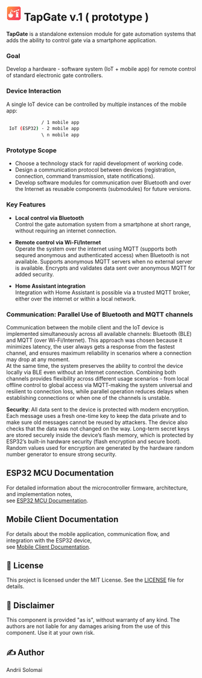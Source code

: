 # ![Logo](docs/logo.png) TapGate v.1 ( prototype )

**TapGate** is a standalone extension module for gate automation systems that adds the ability to control gate via a smartphone application.

### Goal
Develop a hardware - software system (IoT + mobile app) for remote control of standard electronic gate controllers.

### Device Interaction
A single IoT device can be controlled by multiple instances of the mobile app:
```bash
             / 1 mobile app 
 IoT (ESP32) - 2 mobile app
             \ n mobile app
```

### Prototype Scope
- Choose a technology stack for rapid development of working code.
- Design a communication protocol between devices (registration, connection, command transmission, state notifications).
- Develop software modules for communication over Bluetooth and over the Internet as reusable components (submodules) for future versions.


### Key Features

- **Local control via Bluetooth**  
  Control the gate automation system from a smartphone at short range, without requiring an internet connection.

- **Remote control via Wi-Fi/Internet**  
  Operate the system over the internet using MQTT (supports both sequred anonymous and authenticated access) when Bluetooth is not available.
  Supports anonymous MQTT servers when no external server is available.
  Encrypts and validates data sent over anonymous MQTT for added security.

- **Home Assistant integration**  
  Integration with Home Assistant is possible via a trusted MQTT broker, either over the internet or within a local network.

### Communication: Parallel Use of Bluetooth and MQTT channels

Communication between the mobile client and the IoT device is implemented simultaneously across all available channels: Bluetooth (BLE) and MQTT (over Wi-Fi/Internet). This approach was chosen because it minimizes latency, the user always gets a response from the fastest channel, and ensures maximum reliability in scenarios where a connection may drop at any moment.<br>
At the same time, the system preserves the ability to control the device locally via BLE even without an Internet connection. Combining both channels provides flexibility across different usage scenarios - from local offline control to global access via MQTT-making the system universal and resilient to connection loss, while parallel operation reduces delays when establishing connections or when one of the channels is unstable.

**Security**: All data sent to the device is protected with modern encryption. Each message uses a fresh one-time key to keep the data private and to make sure old messages cannot be reused by attackers. The device also checks that the data was not changed on the way. Long-term secret keys are stored securely inside the device’s flash memory, which is protected by ESP32’s built-in hardware security (flash encryption and secure boot). Random values used for encryption are generated by the hardware random number generator to ensure strong security.

## ESP32 MCU Documentation  
For detailed information about the microcontroller firmware, architecture, and implementation notes,<br>
see [ESP32 MCU Documentation](esp32_mcu/README.md).  

## Mobile Client Documentation  
For details about the mobile application, communication flow, and integration with the ESP32 device,<br>
see [Mobile Client Documentation](mobile_client_MAUI/README.md).  


## 📜 License
This project is licensed under the MIT License. See the [LICENSE](LICENSE) file for details.

## 📜 Disclaimer
This component is provided "as is", without warranty of any kind. The authors are not liable for any damages arising from the use of this component. Use it at your own risk.

## ✍️ Author
Andrii Solomai
